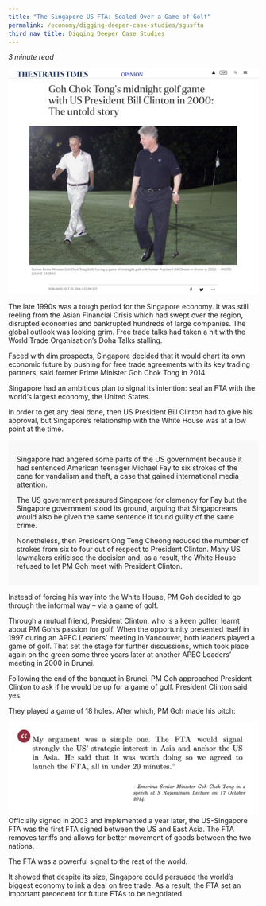 ```yaml
---
title: "The Singapore-US FTA: Sealed Over a Game of Golf"
permalink: /economy/digging-deeper-case-studies/sgusfta
third_nav_title: Digging Deeper Case Studies
---
```

<i>3 minute read</i>

![Alt text for image on Isomer site](/images/economy/case-studies/Screenshot%202020-10-22%20at%201.png)

The late 1990s was a tough period for the Singapore economy. It was still reeling from the Asian Financial Crisis which had swept over the region, disrupted economies and bankrupted hundreds of large companies. The global outlook was looking grim. Free trade talks had taken a hit with the World Trade Organisation’s Doha Talks stalling.

Faced with dim prospects, Singapore decided that it would chart its own economic future by pushing for free trade agreements with its key trading partners, said former Prime Minister Goh Chok Tong in 2014.

Singapore had an ambitious plan to signal its intention: seal an FTA with the world’s largest economy, the United States.

In order to get any deal done, then US President Bill Clinton had to give his approval, but Singapore’s relationship with the White House was at a low point at the time.

<div style="border:0px solid #0505f8;background-color:#f8f8f8;padding:1.2em;">
<p>Singapore had angered some parts of the US government because it had sentenced American teenager Michael Fay to six strokes of the cane for vandalism and theft, a case that gained international media attention. </p>

<p>The US government pressured Singapore for clemency for Fay but the Singapore government stood its ground, arguing that Singaporeans would also be given the same sentence if found guilty of the same crime. </p>

<p>Nonetheless, then President Ong Teng Cheong reduced the number of strokes from six to four out of respect to President Clinton. Many US lawmakers criticised the decision and, as a result, the White House refused to let PM Goh meet with President Clinton. </p>
</div>

Instead of forcing his way into the White House, PM Goh decided to go through the informal way – via a game of golf.

Through a mutual friend, President Clinton, who is a keen golfer, learnt about PM Goh’s passion for golf. When the opportunity presented itself in 1997 during an APEC Leaders’ meeting in Vancouver, both leaders played a game of golf. That set the stage for further discussions, which took place again on the green some three years later at another APEC Leaders’ meeting in 2000 in Brunei.

Following the end of the banquet in Brunei, PM Goh approached President Clinton to ask if he would be up for a game of golf. President Clinton said yes.

They played a game of 18 holes. After which, PM Goh made his pitch: 

![Alt text for image on Isomer site](/images/economy/case-studies/Screenshot%202020-10-.png)
Officially signed in 2003 and implemented a year later, the US-Singapore FTA was the first FTA signed between the US and East Asia. The FTA removes tariffs and allows for better movement of goods between the two nations.

The FTA was a powerful signal to the rest of the world.

It showed that despite its size, Singapore could persuade the world’s biggest economy to ink a deal on free trade. As a result, the FTA set an important precedent for future FTAs to be negotiated.